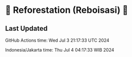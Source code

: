 
# 🌳 Reforestation (Reboisasi) 🌲

## Last Updated

GitHub Actions time: Wed Jul  3 21:17:33 UTC 2024

Indonesia/Jakarta time: Thu Jul  4 04:17:33 WIB 2024
